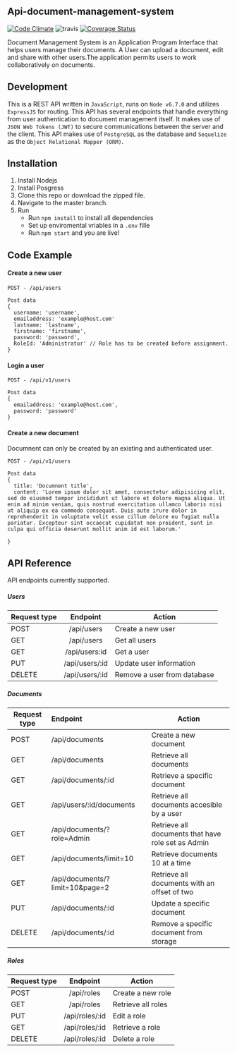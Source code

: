 ## Api-document-management-system
[![Code Climate](https://codeclimate.com/github/demiladebamgbose/api-document-management-system/badges/gpa.svg)](https://codeclimate.com/github/demiladebamgbose/api-document-management-system)
![travis](https://travis-ci.org/demiladebamgbose/api-document-management-system.svg?branch=master)
[![Coverage Status](https://coveralls.io/repos/github/demiladebamgbose/api-document-management-system/badge.svg?branch=master)](https://coveralls.io/github/demiladebamgbose/api-document-management-system?branch=master)

Document Management System is an Application Program Interface that helps users manage their documents. A User can upload a document, edit and share with other users.The application permits users to work collaboratively on documents.

## Development
This is a REST API written in `JavaScript`, runs on `Node v6.7.0` and utilizes `ExpressJS` for routing. This API has several endpoints that handle everything from user authentication to document management itself. It makes use of `JSON Web Tokens (JWT)` to secure communications between the server and the client. This API makes use of `PostgreSQL` as the database and `Sequelize` as the `Object Relational Mapper (ORM)`.

## Installation
1. Install Nodejs
2. Install Posgress
3. Clone this repo or download the zipped file.
4. Navigate to the master branch.
5. Run
	- Run `npm install` to install all dependencies
	- Set up enviromental vriables in a `.env`  fille
	- Run `npm start`  and you are live!

## Code Example

#### Create a new user

```
POST - /api/users

Post data
{
  username: 'username',
  emailaddress: 'example@host.com'
  lastname: 'lastname',
  firstname: 'firstname',
  password: 'password',
  RoleId: 'Administrator' // Role has to be created before assignment.
}
```


#### Login a user

```
POST - /api/v1/users

Post data
{
  emailaddress: 'example@host.com',
  password: 'password'
}
```


#### Create a new document

Documnent can only be created by an existing and authenticated user.

```
POST - /api/v1/users

Post data
{
  title: 'Documnent title',
  content: 'Lorem ipsum dolor sit amet, consectetur adipisicing elit, sed do eiusmod tempor incididunt ut labore et dolore magna aliqua. Ut  enim ad minim veniam, quis nostrud exercitation ullamco laboris nisi ut aliquip ex ea commodo consequat. Duis aute irure dolor in reprehenderit in voluptate velit esse cillum dolore eu fugiat nulla pariatur. Excepteur sint occaecat cupidatat non proident, sunt in culpa qui officia deserunt mollit anim id est laborum.'

}
```


## API Reference

API endpoints currently supported.

##### Users

|Request type	|Endpoint	|Action|
|---------------|:-----------:|------|
|POST	|/api/users	|Create a new user
|GET	|/api/users	|Get all users
|GET	|/api/users:id	|Get a user
|PUT	|/api/users/:id	|Update user information
|DELETE	|/api/users/:id	|Remove a user from database


##### Documents

| Request type|	Endpoint |	Action|
|--------------|:--------|-------
|POST	|/api/documents		|Create a new document
|GET	|/api/documents		|Retrieve all documents
|GET	|/api/documents/:id		|Retrieve a specific document
|GET	|/api/users/:id/documents	|Retrieve all documents accesible  by a user
|GET	|/api/documents/?role=Admin	|Retrieve all documents that have role set as Admin
|GET	|/api/documents/limit=10	|Retrieve documents 10 at a time
|GET	|/api/documents/?limit=10&page=2 	|Retrieve all documents with an offset of two
|PUT	|/api/documents/:id	|Update a specific document
|DELETE	|/api/documents/:id	|Remove a specific document from storage


##### Roles

|Request type	|Endpoint	|Action|
|---------------|:-----------:|------|
|POST	|/api/roles		|Create a new role|
|GET	|/api/roles		|Retrieve all roles|
|PUT	|/api/roles/:id		|Edit a role|
|GET	|/api/roles/:id		|Retrieve a role
|DELETE	|/api/roles/:id		|Delete a role



